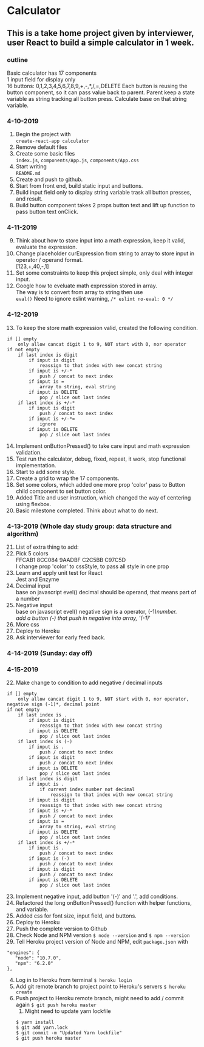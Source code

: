 # Calculator
## This is a take home project given by interviewer, user React to build a simple calculator in 1 week.

### outline
Basic calculator has 17 components<br>
1 input field for display only<br>
16 buttons: 0,1,2,3,4,5,6,7,8,9,+,-,*,/,=,DELETE
Each button is reusing the button component, so it can pass value back to parent.
Parent keep a state variable as string tracking all button press.
Calculate base on that string variable.

### 4-10-2019
1. Begin the project with<br>
`create-react-app calculator`
2. Remove default files
3. Create some basic files<br> `index.js`, `components/App.js`, `components/App.css`
4. Start writing<br> `README.md`
5. Create and push to github.
6. Start from front end, build static input and buttons.
7. Build input field only to display string variable trask all button presses, and result.
8. Build button component takes 2 props button text and lift up function to pass button text onClick.

### 4-11-2019
9. Think about how to store input into a math expression, keep it valid, evaluate the expression.
10. Change placeholder curExpression from string to array to store input in operator / operand format.<br>
[123,+,40,-,1]
11. Set some constraints to keep this project simple, only deal with integer input.
12. Google how to eveluate math expression stored in array.<br>
The way is to convert from array to string then use<br>
`eval()`
Need to ignore eslint warning,
`/* eslint no-eval: 0 */`

### 4-12-2019
13. To keep the store math expression valid, created the following condition.
```
if [] empty
    only allow cancat digit 1 to 9, NOT start with 0, nor operator
if not empty
    if last index is digit
        if input is digit
            reassign to that index with new concat string
        if input is +/-*
            push / concat to next index
        if input is =
            array to string, eval string
        if input is DELETE
            pop / slice out last index
    if last index is +/-*
        if input is digit
            push / concat to next index
        if input is +/-*=
            ignore
        if input is DELETE
            pop / slice out last index
```
14. Implement onButtonPressed() to take care input and math expression validation.
15. Test run the calculator, debug, fixed, repeat, it work, stop functional implementation.
16. Start to add some style.
17. Create a grid to wrap the 17 components.
18. Set some colors, which added one more prop 'color' pass to Button child component to set button color.
19. Added Title and user instruction, which changed the way of centering using flexbox.
20. Basic milestone completed. Think about what to do next.

### 4-13-2019 (Whole day study group: data structure and algorithm)
21. List of extra thing to add:
   1. Pick 5 colors<br>
   FFCAB1 8CC084 9AADBF C2C5BB C97C5D<br>
   I change prop 'color' to cssStyle, to pass all style in one prop
   2. Learn and apply unit test for React<br>
   Jest and Enzyme
   3. Decimal input<br>
   base on javascript evel() decimal should be operand, that means part of a number
   4. Negative input<br>
   base on javascript evel() negative sign is a operator, (-1)*number.<br>
   add a button (-) that push in negative into array, '(-1)*'
   5. More css
   6. Deploy to Heroku
   7. Ask interviewer for early feed back.

### 4-14-2019 (Sunday: day off)

### 4-15-2019
22. Make change to condition to add negative / decimal inputs
```
if [] empty
    only allow cancat digit 1 to 9, NOT start with 0, nor operator, negative sign (-1)*, decimal point
if not empty
    if last index is .
        if input is digit
            reassign to that index with new concat string
        if input is DELETE
            pop / slice out last index
    if last index is (-)
        if input is .
            push / concat to next index
        if input is digit
            push / concat to next index
        if input is DELETE
            pop / slice out last index
    if last index is digit
        if input is .
            if current index number not decimal
                reassign to that index with new concat string
        if input is digit
            reassign to that index with new concat string
        if input is +/-*
            push / concat to next index
        if input is =
            array to string, eval string
        if input is DELETE
            pop / slice out last index
    if last index is +/-*
        if input is .
            push / concat to next index
        if input is (-)
            push / concat to next index
        if input is digit
            push / concat to next index
        if input is DELETE
            pop / slice out last index
```
23. Implement negative input, add button '(-)' and '.', add conditions.
24. Refactored the long onButtonPressed() function with helper functions, and variable.
25. Added css for font size, input field, and buttons.
26. Deploy to Heroku
   1. Push the complete version to Github
   2. Check Node and NPM version
   `$ node --version` and `$ npm --version`
   3. Tell Heroku project version of Node and NPM, edit `package.json` with<br>
   ```
   "engines": {
      "node": "10.7.0",
      "npm": "6.2.0"
   },
   ```
   4. Log in to Heroku from terminal
   `$ heroku login`
   5. Add git remote branch to project point to Heroku's servers
   `$ heroku create`
   6. Push project to Heroku remote branch, might need to add / commit again
   `$ git push heroku master`
      1. Might need to update yarn lockfile
      ```
      $ yarn install
      $ git add yarn.lock
      $ git commit -m "Updated Yarn lockfile"
      $ git push heroku master
      ```